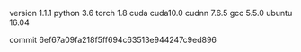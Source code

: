 version 1.1.1
python 3.6
torch 1.8
cuda cuda10.0
cudnn 7.6.5
gcc 5.5.0
ubuntu 16.04

commit 6ef67a09fa218f5ff694c63513e944247c9ed896